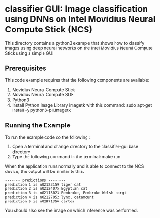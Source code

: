 # classifier GUI: Image classification using DNNs on Intel Movidius Neural Compute Stick (NCS)

This directory contains a python3 example that shows how to classify images using deep neural networks on the Intel Movidius Neural Compute Stick using a simple GUI

## Prerequisites

This code example requires that the following components are available:
1. Movidius Neural Compute Stick
2. Movidius Neural Compute SDK
3. Python3
4. Install Python Image Library imagetk with this command:
   sudo apt-get install -y python3-pil.imagetk


## Running the Example
To run the example code do the following :
1. Open a terminal and change directory to the classifier-gui base directory
2. Type the following command in the terminal: make run 

When the application runs normally and is able to connect to the NCS device, the output will be similar to this:

~~~
------- predictions --------
prediction 1 is n02123159 tiger cat
prediction 2 is n02124075 Egyptian cat
prediction 3 is n02113023 Pembroke, Pembroke Welsh corgi
prediction 4 is n02127052 lynx, catamount
prediction 5 is n02971356 carton
~~~

You should also see the image on which inference was performed.



